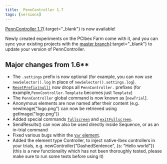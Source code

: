 ```yaml
---
title:  PennController 1.7
tags: [versions]
---
```


[PennController 1.7](https://github.com/PennController/penncontroller/tree/master/releases/1.7){:target="_blank"}
is now available!

Newly created experiments on the PCIbex Farm come with it, and you can sync your
existing projects with the
[master branch](https://github.com/PennController/Sync){:target="_blank"}
to update your version of PennController.

## Major changes from 1.6**

+ The `.settings` prefix is now optional (for example, you can now use `newSelector().log` in place of `newSelector().settings.log`).
+ [`ResetPrefix(null)`]({{site.baseurl}}/global-commands/resetprefix) now drops all `PennController.` prefixes (for example,`PennController.Template` becomes just `Template`)
+ The `PennController` global command is now known as [`newTrial`].
+ Anonymous elements are now named after their content (e.g. newImage("logo.png") can now be retrieved using getImage("logo.png"))
+ Added special commands [`fullscreen`]({{site.baseurl}}/special-commands/fullscreen) and [`exitFullscreen`]({{site.baseurl}}/special-commands/exitfullscreen).
+ SendResults() can now also be used directly inside Sequence, or as an in-trial command
+ Fixed various bugs within the [`Var` element]({{site.baseurl}}/var).
+ Added the element type Controller, to inject native-Ibex controllers in your trials, e.g. newController("DashedSentence", {s: "Hello world"}) (this is a new functionality which has not been thoroughly tested, please make sure to run some tests before using it)
